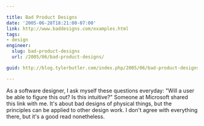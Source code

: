```yaml
---

title: Bad Product Designs
date: '2005-06-28T18:21:00-07:00'
link: http://www.baddesigns.com/examples.html
tags:
- design
engineer:
  slug: bad-product-designs
  url: /2005/06/bad-product-designs/

guid: http://blog.tylerbutler.com/index.php/2005/06/bad-product-designs/

---
```


As a software designer, I ask myself these questions everyday: "Will a user be
able to figure this out? Is this intuitive?" Someone at Microsoft shared this
link with me. It's about bad designs of physical things, but the principles can be applied
to other design work. I don't agree with everything there, but it's a good
read nonetheless.
